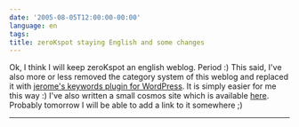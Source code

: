 ```yaml
---
date: '2005-08-05T12:00:00-00:00'
language: en
tags:
title: zeroKspot staying English and some changes
---
```



Ok, I think I will keep zeroKspot an english weblog. Period :) This said, I've also more or less removed the category system of this weblog and replaced it with <a href="http://vapourtrails.ca/wp-keywords">jerome's keywords plugin for WordPress</a>. It is simply easier for me this way :) I've also written a small cosmos site which is available <a href="http://weblog.zerokspot.com/tags.php">here</a>. Probably tomorrow I will be able to add a link to it somewhere ;)

-------------------------------

